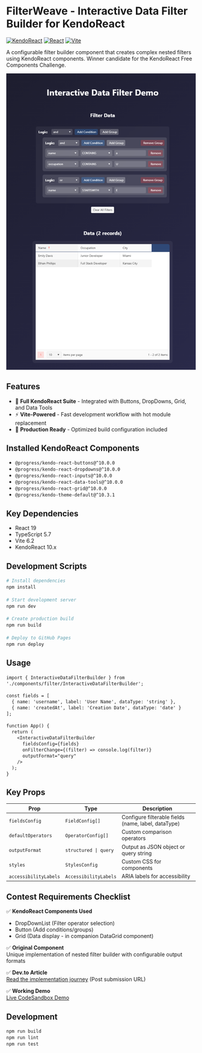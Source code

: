 
# FilterWeave - Interactive Data Filter Builder for KendoReact

[![KendoReact](https://img.shields.io/badge/KendoReact-%5E10.0.0-blue)](https://www.telerik.com/kendo-react-ui/)
[![React](https://img.shields.io/badge/React-%5E19.0.0-blue)](https://react.dev/)
[![Vite](https://img.shields.io/badge/Vite-%5E6.2.0-orange)](https://vitejs.dev/)

A configurable filter builder component that creates complex nested filters using KendoReact components. Winner candidate for the KendoReact Free Components Challenge.

![FilterWeave Demo](./souravfrank.github.io_filterweave_demo.png)

## Features

- 🧩 **Full KendoReact Suite** - Integrated with Buttons, DropDowns, Grid, and Data Tools
- ⚡ **Vite-Powered** - Fast development workflow with hot module replacement
- 🚀 **Production Ready** - Optimized build configuration included

## Installed KendoReact Components
- `@progress/kendo-react-buttons@^10.0.0`
- `@progress/kendo-react-dropdowns@^10.0.0`
- `@progress/kendo-react-inputs@^10.0.0`
- `@progress/kendo-react-data-tools@^10.0.0`
- `@progress/kendo-react-grid@^10.0.0`
- `@progress/kendo-theme-default@^10.3.1`

## Key Dependencies
- React 19
- TypeScript 5.7
- Vite 6.2
- KendoReact 10.x


## Development Scripts

```bash
# Install dependencies
npm install

# Start development server
npm run dev

# Create production build
npm run build

# Deploy to GitHub Pages
npm run deploy
```



## Usage

```tsx
import { InteractiveDataFilterBuilder } from './components/filter/InteractiveDataFilterBuilder';

const fields = [
  { name: 'username', label: 'User Name', dataType: 'string' },
  { name: 'createdAt', label: 'Creation Date', dataType: 'date' }
];

function App() {
  return (
    <InteractiveDataFilterBuilder
      fieldsConfig={fields}
      onFilterChange={(filter) => console.log(filter)}
      outputFormat="query"
    />
  );
}
```

## Key Props

| Prop | Type | Description |
|------|------|-------------|
| `fieldsConfig` | `FieldConfig[]` | Configure filterable fields (name, label, dataType) |
| `defaultOperators` | `OperatorConfig[]` | Custom comparison operators |
| `outputFormat` | `structured \| query` | Output as JSON object or query string |
| `styles` | `StylesConfig` | Custom CSS for components |
| `accessibilityLabels` | `AccessibilityLabels` | ARIA labels for accessibility |

## Contest Requirements Checklist

✅ **KendoReact Components Used**  
- DropDownList (Filter operator selection)  
- Button (Add conditions/groups)  
- Grid (Data display - in companion DataGrid component)

✅ **Original Component**  
Unique implementation of nested filter builder with configurable output formats

✅ **Dev.to Article**  
[Read the implementation journey](https://dev.to/yourusername/filterweave-story) (Post submission URL)

✅ **Working Demo**  
[Live CodeSandbox Demo](https://souravfrank.github.io/filterweave/)

## Development

```bash
npm run build
npm run lint
npm run test
```
